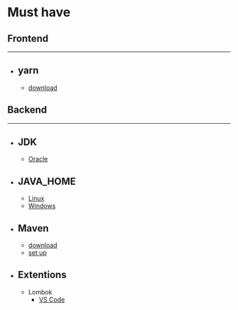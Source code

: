 # Must have

## Frontend

---

* ## yarn
    * [download](https://classic.yarnpkg.com/lang/en/docs/install/#windows-stable)

## Backend

---

* ## JDK <br/>

    * [Oracle](https://www.oracle.com/java/technologies/downloads/)

* ## JAVA_HOME

    * [Linux](https://www.onlinetutorialspoint.com/linux/how-to-set-java_home-on-linux.html)
    * [Windows](https://www.thewindowsclub.com/set-java_home-in-windows-10)

* ## Maven

    * [download](https://maven.apache.org/download.cgi?Preferred=ftp://ftp.osuosl.org/pub/apache/)
    * [set up](https://maven.apache.org/install.html)

* ## Extentions

    * Lombok
        * [VS Code](https://marketplace.visualstudio.com/items?itemName=vscjava.vscode-lombok)